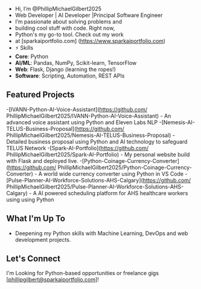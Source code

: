-  Hi, I’m @PhillipMichaelGilbert2025
- Web Developer | AI Developer |Principal Software Engineer
-  I’m passionate about solving problems and
-  building cool stuff with code. Right now,
-  Python's my go-to tool. Check out my work
-  at [sparkaiportfolio.com] (https://www.sparkaiportfolio.com) 
- ⚡ Skills
- **Core**: Python
- **AI/ML**: Pandas, NumPy, Scikit-learn,
  TensorFlow
- **Web**: Flask, Django (learning the ropes!)
- **Software**: Scripting, Automation,
  REST APIs
  
## Featured Projects
-[IVANN-Python-AI-Voice-Assistant](https://github.com/
PhillipMichaelGilbert2025/IVANN-Python-AI-Voice-Assistant) - An advanced
voice assistant using Python and Eleven Labs  NLP
-[Nemesis-AI-TELUS-Business-Proposal](https://github.com/
PhillipMichaelGilbert2025/Nemesis-AI-TELUS-Business-Proposal) - Detailed
business proposal using Python and AI technology to safeguard TELUS Network
-[Spark-AI-Portfolio](https://github.com/
PhillipMichaelGilbert2025/Spark-AI-Portfolio) - My 
personal website build with Flask and deployed live.
-[Python-Coinage-Currency-Converter](https://github.com/
PhillipMichaelGilbert2025/Python-Coinage-Currency-Converter) - A 
world wide currency converter using Python in VS Code 
-[Pulse-Planner-AI-Workforce-Solutions-AHS-Calgary](https://github.com/
PhillipMichaelGilbert2025/Pulse-Planner-AI-Workforce-Solutions-AHS-Calgary) - A
AI powered scheduling platform for AHS healthcare workers using using Python

## What I'm Up To
- Deepening my Python skills with Machine Learning, DevOps and
web development projects.

## Let's Connect
I'm Looking for Python-based opportunities or
freelance gigs 
[phillipgilbert@sparkaiportfolio.com]!
